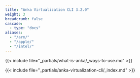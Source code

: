 ```yaml
---
title: "Anka Virtualization CLI 3.2.0"
weight: 3
breadcrumb: false
cascade:
  - type: "docs"
aliases:
  - "/arm/"
  - "/apple/"
  - "/intel/"
---
```



{{< include file="_partials/what-is-anka/_ways-to-use.md" >}}

{{< include file="_partials/anka-virtualization-cli/_index.md" >}}
